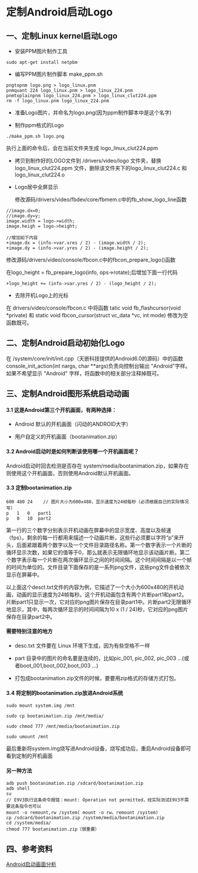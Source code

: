# 定制Android启动Logo

## 一、定制Linux kernel启动Logo

* 安装PPM图片制作工具
```
sudo apt-get install netpbm
```

* 编写PPM图片制作脚本 make_ppm.sh


```shell
pngtopnm logo.png > logo_linux.pnm
pnmquant 224 logo_linux.pnm > logo_linux_224.pnm
pnmtoplainpnm logo_linux_224.pnm > logo_linux_clut224.ppm
rm -f logo_linux.pnm logo_linux_224.pnm
```



* 准备Logo图片，并命名为logo.png(因为ppm制作脚本中是这个名字)


* 制作ppm格式的Logo

```
./make_ppm.sh logo.png

```
执行上面的命令后，会在当前文件夹生成 logo_linux_clut224.ppm



* 拷贝到制作好的LOGO文件到  /drivers/video/logo 文件夹，替换 logo_linux_clut224.ppm 文件，删除该文件夹下的logo_linux_clut224.c 和 logo_linux_clut224.o

* Logo居中全屏显示

  修改源码/drivers/video/fbdev/core/fbmem.c中的fb_show_logo_line函数
    
```
//image.dx=0;
//image.dy=y;
image.width = logo->width;
image.heigh = logo->height;
    
//增加如下内容
+image.dx = (info->var.xres / 2) - (image.width / 2);
+image.dy = (info->var.yres / 2) - (image.height / 2);
```

   
  修改源码/drivers/video/console/fbcon.c中的fbcon_prepare_logo()函数

  在logo_height = fb_prepare_logo(info, ops->rotate);后增加下面一行代码
     
```
+logo_height += (info->var.yres / 2) - (logo_height / 2);
```

* 去除开机Logo上的光标
 
在 drivers/video/console/fbcon.c 中将函数 tatic void fb_flashcursor(void *private) 和 static void fbcon_cursor(struct vc_data *vc, int mode) 修改为空函数既可。



## 二、定制Android启动初始化Logo
在 /system/core/init/init.cpp（天嵌科技提供的Android6.0的源码）中的函数console_init_action(int nargs, char **args)负责向控制台输出 "Android"字样。如果不希望显示 "Android" 字样，将函数中的相关部分注释掉既可。



## 三、定制Android图形系统启动动画

#### 3.1 这是Android第三个开机画面，有两种选择：

* Android 默认的开机画面（闪动的ANDROID大字）

* 用户自定义的开机画面（bootanimation.zip）


#### 3.2 Android启动时是如何判断该使用哪一个开机画面呢？
Android启动时回去检测是否存在 system/media/bootanimation.zip，如果存在则使用这个开机画面，否则使用Android默认开机画面。

#### 3.3 定制bootanimation.zip

```
600 480 24    // 图片大小为600x480，显示速度为24帧每秒（必须根据自己的实际情况写）
p   1   0   part1  
p   0   10  part2  

```
第一行的三个数字分别表示开机动画在屏幕中的显示宽度、高度以及帧速（fps）。剩余的每一行都用来描述一个动画片断，这些行必须要以字符“p”来开头，后面紧跟着两个数字以及一个文件目录路径名称。第一个数字表示一个片断的循环显示次数，如果它的值等于0，那么就表示无限循环地显示该动画片断。第二个数字表示每一个片断在两次循环显示之间的时间间隔。这个时间间隔是以一个帧的时间为单位的。文件目录下面保存的是一系列png文件，这些png文件会被依次显示在屏幕中。


以上面这个desct.txt文件的内容为例，它描述了一个大小为600x480的开机动画，动画的显示速度为24帧每秒。这个开机动画包含有两个片断part1和part2。片断part1只显示一次，它对应的png图片保存在目录part1中。片断part2无限循环地显示，其中，每两次循环显示的时间间隔为10 x (1 / 24)秒，它对应的png图片保存在目录part2中。

#### 需要特别注意的地方
* desc.txt 文件要在 Linux 环境下生成，因为有些空格不一样

* part 目录中的图片的命名要是连续的，比如pic_001, pic_002, pic_003 ...(或者boot_001,boot_002,boot_003 ...)

* 打包成bootanimation.zip文件的时候，要要用zip格式的存储方式打包。

#### 3.4 将定制的bootanimation.zip放进Android系统


```
sudo mount system.img /mnt

sudo cp bootanimation.zip /mnt/media/

sudo chmod 777 /mnt/media/bootanimation.zip

sudo umount /mnt

```

最后重新将system.img烧写进Android设备，烧写成功后，重启Android设备即可看到定制的开机画面


#### 另一种方法


```
adb push bootanimation.zip /sdcard/bootanimation.zip
adb shell
su
// E9V3执行这条命令报错：mount: Operation not permitted，经实际测试E9V3不需要这条指令也可以
mount -o remount,rw /system( mount -o rw，remount /system)
cp /sdcard/bootanimation.zip /system/media/bootanimation.zip
cd /system/media/
chmod 777 bootanimation.zip（很重要）
```

## 四、参考资料
[Android启动画面分析](http://blog.csdn.net/luoshengyang/article/details/7691321/)